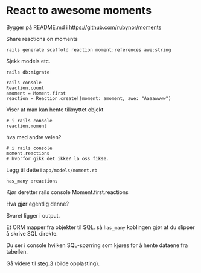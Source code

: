 
# React to awesome moments

Bygger på README.md i https://github.com/rubynor/moments

Share reactions on moments

    rails generate scaffold reaction moment:references awe:string

Sjekk models etc. 

    rails db:migrate

    rails console
    Reaction.count
    amoment = Moment.first
    reaction = Reaction.create!(moment: amoment, awe: "Aaaawwww")

Viser at man kan hente tilknyttet objekt

    # i rails console
    reaction.moment
    
hva med andre veien?

    # i rails console
    moment.reactions 
    # hvorfor gikk det ikke? la oss fikse.
    

Legg til dette i `app/models/moment.rb`

    has_many :reactions

Kjør deretter
    rails console
    Moment.first.reactions

Hva gjør egentlig denne?

Svaret ligger i output.

Et ORM mapper fra objekter til SQL. så `has_many` koblingen gjør at du slipper å skrive SQL direkte.

Du ser i console hvilken SQL-spørring som kjøres for å hente dataene fra tabellen.


Gå videre til [steg 3](step3.md) (bilde opplasting).
